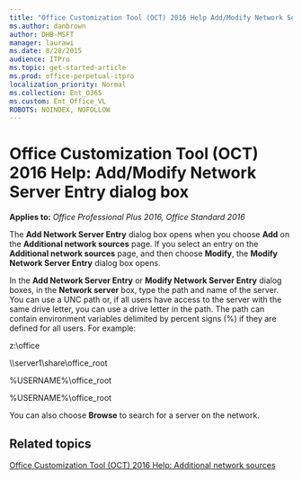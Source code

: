```yaml
---
title: "Office Customization Tool (OCT) 2016 Help Add/Modify Network Server Entry dialog box"
ms.author: danbrown
author: DHB-MSFT
manager: laurawi
ms.date: 8/28/2015
audience: ITPro
ms.topic: get-started-article
ms.prod: office-perpetual-itpro
localization_priority: Normal
ms.collection: Ent_O365
ms.custom: Ent_Office_VL
ROBOTS: NOINDEX, NOFOLLOW
---
```


# Office Customization Tool (OCT) 2016 Help: Add/Modify Network Server Entry dialog box

**Applies to:** *Office Professional Plus 2016, Office Standard 2016*

The **Add Network Server Entry** dialog box opens when you choose **Add** on the **Additional network sources** page. If you select an entry on the **Additional network sources** page, and then choose **Modify**, the **Modify Network Server Entry** dialog box opens. 
  
In the **Add Network Server Entry** or **Modify Network Server Entry** dialog boxes, in the **Network server** box, type the path and name of the server. You can use a UNC path or, if all users have access to the server with the same drive letter, you can use a drive letter in the path. The path can contain environment variables delimited by percent signs (%) if they are defined for all users. For example: 
  
 z:\office
    
 \\\server1\share\office_root
    
 %USERNAME%\office_root
    
 %USERNAME%\office_root
    
You can also choose **Browse** to search for a server on the network. 
  
## Related topics
[Office Customization Tool (OCT) 2016 Help: Additional network sources](oct-2016-help-additional-network-sources.md)

